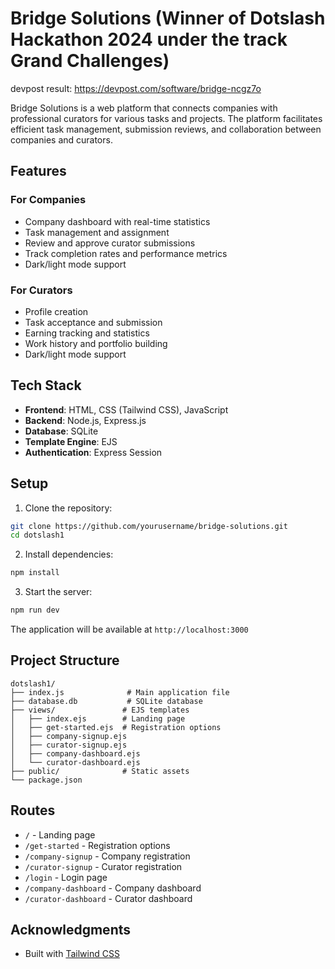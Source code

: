 # Bridge Solutions (Winner of Dotslash Hackathon 2024 under the track Grand Challenges) 
devpost result: https://devpost.com/software/bridge-ncgz7o

Bridge Solutions is a web platform that connects companies with professional curators for various tasks and projects. The platform facilitates efficient task management, submission reviews, and collaboration between companies and curators.

## Features

### For Companies

- Company dashboard with real-time statistics
- Task management and assignment
- Review and approve curator submissions
- Track completion rates and performance metrics
- Dark/light mode support

### For Curators

- Profile creation
- Task acceptance and submission
- Earning tracking and statistics
- Work history and portfolio building
- Dark/light mode support

## Tech Stack

- **Frontend**: HTML, CSS (Tailwind CSS), JavaScript
- **Backend**: Node.js, Express.js
- **Database**: SQLite
- **Template Engine**: EJS
- **Authentication**: Express Session

## Setup

1. Clone the repository:

```bash
git clone https://github.com/yourusername/bridge-solutions.git
cd dotslash1
```

2. Install dependencies:

```bash
npm install
```

3. Start the server:

```bash
npm run dev
```

The application will be available at `http://localhost:3000`

## Project Structure

```
dotslash1/
├── index.js              # Main application file
├── database.db           # SQLite database
├── views/               # EJS templates
│   ├── index.ejs        # Landing page
│   ├── get-started.ejs  # Registration options
│   ├── company-signup.ejs
│   ├── curator-signup.ejs
│   ├── company-dashboard.ejs
│   └── curator-dashboard.ejs
├── public/              # Static assets
└── package.json
```

## Routes

- `/` - Landing page
- `/get-started` - Registration options
- `/company-signup` - Company registration
- `/curator-signup` - Curator registration
- `/login` - Login page
- `/company-dashboard` - Company dashboard
- `/curator-dashboard` - Curator dashboard

## Acknowledgments

- Built with [Tailwind CSS](https://tailwindcss.com/)
